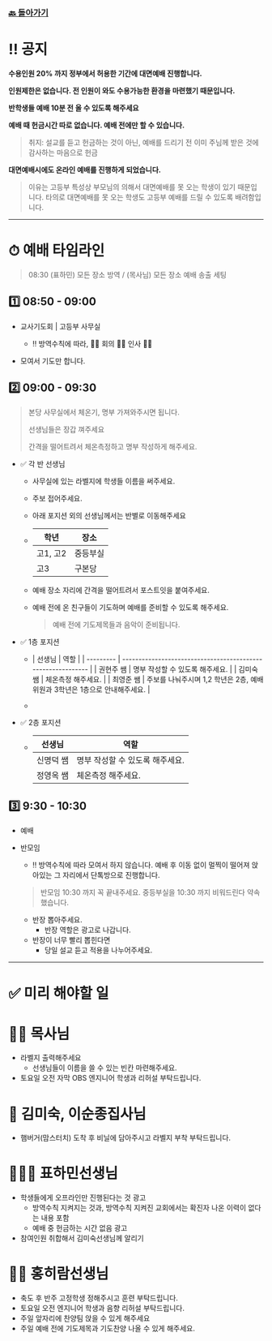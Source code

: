 ### [🔙 돌아가기](https://pyohamen.github.io/README.html)

# ‼️ 공지

**수용인원 20% 까지 정부에서 허용한 기간에 대면예배 진행합니다.**

**인원제한은 없습니다. 전 인원이 와도 수용가능한 환경을 마련했기 때문입니다.**

**반학생들 예배 10분 전 올 수 있도록 해주세요**

**예배 때 헌금시간 따로 없습니다. 예배 전에만 할 수 있습니다.**

> 취지: 설교를 듣고 헌금하는 것이 아닌, 예배를 드리기 전 이미 주님께 받은 것에 감사하는 마음으로 헌금

**대면예배시에도 온라인 예배를 진행하게 되었습니다.**

> 이유는 고등부 특성상 부모님의 의해서 대면예배를 못 오는 학생이 있기 때문입니다. 타의로 대면예배를 못 오는 학생도 고등부 예배를 드릴 수 있도록 배려함입니다.

---



# ⏱ 예배 타임라인

> 08:30 (표하민) 모든 장소 방역 / (목사님) 모든 장소 예배 송출 세팅

## 1️⃣ 08:50 - 09:00

- 교사기도회 | 고등부 사무실

  - ‼️ 방역수칙에 따라, 🙅‍♂️ 회의 🙅‍♂️ 인사 🙅‍♂️
- 모여서 기도만 합니다.
  
  

## 2️⃣ 09:00 - 09:30

> 본당 사무실에서 체온기, 명부 가져와주시면 됩니다.
>
> 선생님들은 장갑 껴주세요
>
> 간격을 떨어트려서  체온측정하고 명부 작성하게 해주세요.

- ✅ 각 반 선생님

  - 사무실에 있는 라벨지에 학생들 이름을 써주세요.

  - 주보 접어주세요.

  - 아래 포지션 외의 선생님께서는 반별로 이동해주세요

  - | 학년     | 장소     |
    | -------- | -------- |
    | 고1, 고2 | 중등부실 |
    | 고3      | 구본당   |

  - 예배 장소 자리에 간격을 떨어트려서 포스트잇을 붙여주세요.

  - 예배 전에 온 친구들이 기도하며 예배를 준비할 수 있도록 해주세요.

    > 예배 전에 기도제목들과 음악이 준비됩니다.

  

- ✅  1층 포지션

  - | 선생님    | 역할                                                         |
  | --------- | ------------------------------------------------------------ |
    | 권현주 쌤 | 명부 작성할 수 있도록 해주세요.                              |
  | 김미숙 쌤 | 체온측정 해주세요.                                           |
    | 최영준 쌤 | 주보를 나눠주시며 1,2 학년은 2층, 예배위원과 3학년은 1층으로 안내해주세요. |
  
  - 

    
  
- ✅ 2층 포지션

  - | 선생님    | 역할                            |
    | --------- | ------------------------------- |
    | 신명덕 쌤 | 명부 작성할 수 있도록 해주세요. |
    | 정영옥 쌤 | 체온측정 해주세요.              |

  

## 3️⃣ 9:30 - 10:30

- 예배

- 반모임

  - ‼️ 방역수칙에 따라 모여서 하지 않습니다. 예배 후 이동 없이 멀찍이 떨어져 앉아있는 그 자리에서 단톡방으로 진행합니다.

  > 반모임 10:30 까지 꼭 끝내주세요. 중등부실을 10:30 까지 비워드린다 약속했습니다.

  - 반장 뽑아주세요.
    - 반장 역할은 광고로 나갑니다.
  - 반장이 너무 빨리 뽑힌다면
    - 당일 설교 듣고 적용을 나누어주세요.



---



# ✅ 미리 해야할 일



# 👨‍💼 목사님

- 라벨지 출력해주세요
  - 선생님들이 이름을 쓸 수 있는 빈칸 마련해주세요.
- 토요일 오전 자막 OBS 엔지니어 학생과 리허설 부탁드립니다.



# 🙏 김미숙, 이순종집사님

- 햄버거(맘스터치) 도착 후 비닐에 담아주시고 라벨지 부착 부탁드립니다.



# 🧑🏻‍💻 표하민선생님

- 학생들에게 오프라인만 진행된다는 것 광고
  - 방역수칙 지켜지는 것과, 방역수칙 지켜진 교회에서는 확진자 나온 이력이 없다는 내용 포함
  - 예배 중 헌금하는 시간 없음 광고
- 참여인원 취합해서 김미숙선생님께 알리기



# 👨‍🏫 홍히람선생님

- 축도 후 반주 고정학생 정해주시고 훈련 부탁드립니다.
- 토요일 오전 엔지니어 학생과 음향 리허설 부탁드립니다.
- 주일 앞자리에 찬양팀 앉을 수 있게 해주세요
- 주일 예배 전에 기도제목과 기도찬양 나올 수 있게 해주세요.

